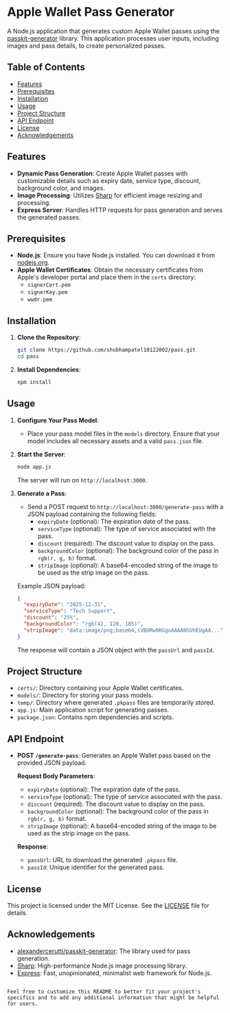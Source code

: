 
# Apple Wallet Pass Generator

A Node.js application that generates custom Apple Wallet passes using the [passkit-generator](https://github.com/alexandercerutti/passkit-generator) library. This application processes user inputs, including images and pass details, to create personalized passes.

## Table of Contents

- [Features](#features)
- [Prerequisites](#prerequisites)
- [Installation](#installation)
- [Usage](#usage)
- [Project Structure](#project-structure)
- [API Endpoint](#api-endpoint)
- [License](#license)
- [Acknowledgements](#acknowledgements)

## Features

- **Dynamic Pass Generation**: Create Apple Wallet passes with customizable details such as expiry date, service type, discount, background color, and images.
- **Image Processing**: Utilizes [Sharp](https://github.com/lovell/sharp) for efficient image resizing and processing.
- **Express Server**: Handles HTTP requests for pass generation and serves the generated passes.

## Prerequisites

- **Node.js**: Ensure you have Node.js installed. You can download it from [nodejs.org](https://nodejs.org/).
- **Apple Wallet Certificates**: Obtain the necessary certificates from Apple's developer portal and place them in the `certs` directory:
  - `signerCert.pem`
  - `signerKey.pem`
  - `wwdr.pem`

## Installation

1. **Clone the Repository**:

   ```bash
   git clone https://github.com/shubhampatel10122002/pass.git
   cd pass
   ```

2. **Install Dependencies**:

   ```bash
   npm install
   ```

## Usage

1. **Configure Your Pass Model**:

   - Place your pass model files in the `models` directory. Ensure that your model includes all necessary assets and a valid `pass.json` file.

2. **Start the Server**:

   ```bash
   node app.js
   ```

   The server will run on `http://localhost:3000`.

3. **Generate a Pass**:

   - Send a POST request to `http://localhost:3000/generate-pass` with a JSON payload containing the following fields:
     - `expiryDate` (optional): The expiration date of the pass.
     - `serviceType` (optional): The type of service associated with the pass.
     - `discount` (required): The discount value to display on the pass.
     - `backgroundColor` (optional): The background color of the pass in `rgb(r, g, b)` format.
     - `stripImage` (optional): A base64-encoded string of the image to be used as the strip image on the pass.

   Example JSON payload:

   ```json
   {
     "expiryDate": "2025-12-31",
     "serviceType": "Tech Support",
     "discount": "25%",
     "backgroundColor": "rgb(41, 128, 185)",
     "stripImage": "data:image/png;base64,iVBORw0KGgoAAAANSUhEUgAA..."
   }
   ```

   The response will contain a JSON object with the `passUrl` and `passId`.

## Project Structure

- `certs/`: Directory containing your Apple Wallet certificates.
- `models/`: Directory for storing your pass models.
- `temp/`: Directory where generated `.pkpass` files are temporarily stored.
- `app.js`: Main application script for generating passes.
- `package.json`: Contains npm dependencies and scripts.

## API Endpoint

- **POST `/generate-pass`**: Generates an Apple Wallet pass based on the provided JSON payload.

  **Request Body Parameters**:

  - `expiryDate` (optional): The expiration date of the pass.
  - `serviceType` (optional): The type of service associated with the pass.
  - `discount` (required): The discount value to display on the pass.
  - `backgroundColor` (optional): The background color of the pass in `rgb(r, g, b)` format.
  - `stripImage` (optional): A base64-encoded string of the image to be used as the strip image on the pass.

  **Response**:

  - `passUrl`: URL to download the generated `.pkpass` file.
  - `passId`: Unique identifier for the generated pass.

## License

This project is licensed under the MIT License. See the [LICENSE](LICENSE) file for details.

## Acknowledgements

- [alexandercerutti/passkit-generator](https://github.com/alexandercerutti/passkit-generator): The library used for pass generation.
- [Sharp](https://github.com/lovell/sharp): High-performance Node.js image processing library.
- [Express](https://expressjs.com/): Fast, unopinionated, minimalist web framework for Node.js.
```

Feel free to customize this README to better fit your project's specifics and to add any additional information that might be helpful for users. 
